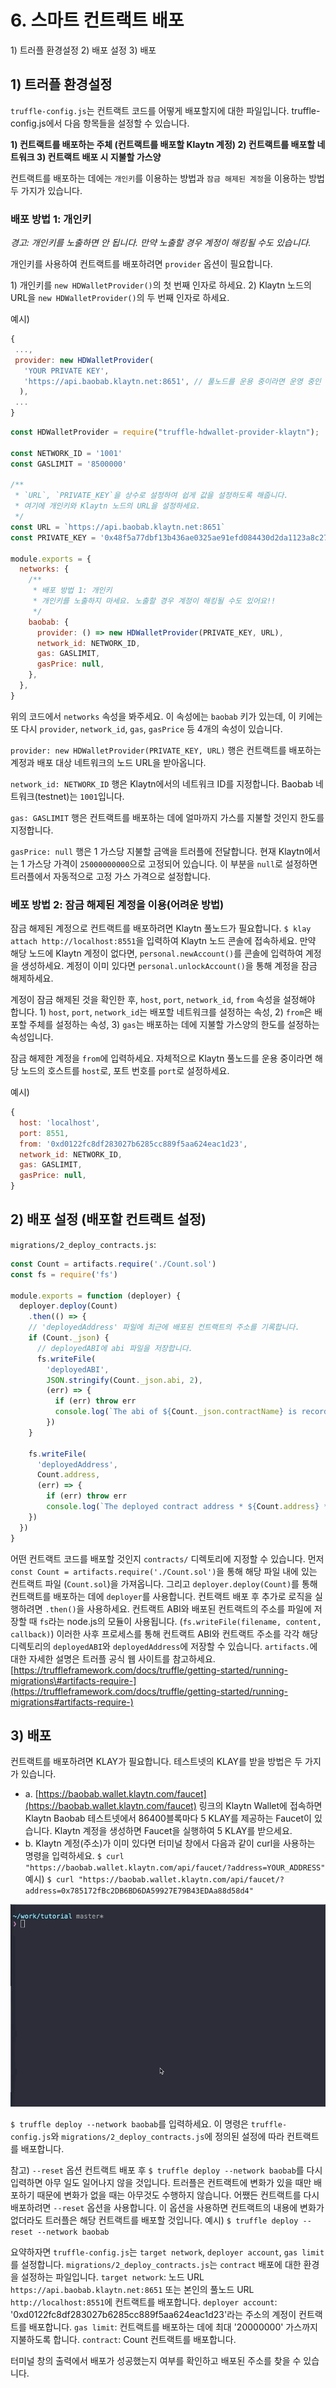 # 6. 스마트 컨트랙트 배포 <a id="6-deploy-contract"></a>

1\) 트러플 환경설정 2\) 배포 설정 3\) 배포

## 1\) 트러플 환경설정 <a id="1-truffle-configuration"></a>

`truffle-config.js`는 컨트랙트 코드를 어떻게 배포할지에 대한 파일입니다. truffle-config.js에서 다음 항목들을 설정할 수 있습니다.

**1\) 컨트랙트를 배포하는 주체 \(컨트랙트를 배포할 Klaytn 계정\) 2\) 컨트랙트를 배포할 네트워크 3\) 컨트랙트 배포 시 지불할 가스양**

컨트랙트를 배포하는 데에는 `개인키`를 이용하는 방법과 `잠금 해제된 계정`을 이용하는 방법 두 가지가 있습니다.

### 배포 방법 1: 개인키 <a id="deploy-method-1-by-private-key"></a>

_경고: 개인키를 노출하면 안 됩니다. 만약 노출할 경우 계정이 해킹될 수도 있습니다._

개인키를 사용하여 컨트랙트를 배포하려면 `provider` 옵션이 필요합니다.

1\) 개인키를 `new HDWalletProvider()`의 첫 번째 인자로 하세요. 2\) Klaytn 노드의 URL을 `new HDWalletProvider()`의 두 번째 인자로 하세요.

예시\)

```javascript
{
 ...,
 provider: new HDWalletProvider(
   'YOUR PRIVATE KEY',
   'https://api.baobab.klaytn.net:8651', // 풀노드를 운용 중이라면 운영 중인 풀노드의 rpc URL로 설정할 수 있습니다.
  ),
 ...
}
```

```javascript
const HDWalletProvider = require("truffle-hdwallet-provider-klaytn");

const NETWORK_ID = '1001'
const GASLIMIT = '8500000'

/**
 * `URL`, `PRIVATE_KEY`을 상수로 설정하여 쉽게 값을 설정하도록 해줍니다.
 * 여기에 개인키와 Klaytn 노드의 URL을 설정하세요.
 */
const URL = `https://api.baobab.klaytn.net:8651`
const PRIVATE_KEY = '0x48f5a77dbf13b436ae0325ae91efd084430d2da1123a8c273d7df5009248f90c'

module.exports = {
  networks: {
    /**
     * 배포 방법 1: 개인키
     * 개인키를 노출하지 마세요. 노출할 경우 계정이 해킹될 수도 있어요!!
     */
    baobab: {
      provider: () => new HDWalletProvider(PRIVATE_KEY, URL),
      network_id: NETWORK_ID,
      gas: GASLIMIT,
      gasPrice: null,
    },
  },
}
```

위의 코드에서 `networks` 속성을 봐주세요. 이 속성에는 `baobab` 키가 있는데, 이 키에는 또 다시 `provider`, `network_id`, `gas`, `gasPrice` 등 4개의 속성이 있습니다.

`provider: new HDWalletProvider(PRIVATE_KEY, URL)` 행은 컨트랙트를 배포하는 계정과 배포 대상 네트워크의 노드 URL을 받아옵니다.

`network_id: NETWORK_ID` 행은 Klaytn에서의 네트워크 ID를 지정합니다. Baobab 네트워크\(testnet\)는 `1001`입니다.

`gas: GASLIMIT` 행은 컨트랙트를 배포하는 데에 얼마까지 가스를 지불할 것인지 한도를 지정합니다.

`gasPrice: null` 행은 1 가스당 지불할 금액을 트러플에 전달합니다. 현재 Klaytn에서는 1 가스당 가격이 `25000000000`으로 고정되어 있습니다. 이 부분을 `null`로 설정하면 트러플에서 자동적으로 고정 가스 가격으로 설정합니다.

### 베포 방법 2: 잠금 해제된 계정을 이용\(어려운 방법\) <a id="deploy-method-2-by-unlocked-account-difficult"></a>

잠금 해제된 계정으로 컨트랙트를 배포하려면 Klaytn 풀노드가 필요합니다. `$ klay attach http://localhost:8551`을 입력하여 Klaytn 노드 콘솔에 접속하세요. 만약 해당 노드에 Klaytn 계정이 없다면, `personal.newAccount()`를 콘솔에 입력하여 계정을 생성하세요. 계정이 이미 있다면 `personal.unlockAccount()`을 통해 계정을 잠금 해제하세요.

계정이 잠금 해제된 것을 확인한 후, `host`, `port`, `network_id`, `from` 속성을 설정해야 합니다. 1\) `host`, `port`, `network_id`는 배포할 네트워크를 설정하는 속성, 2\) `from`은 배포할 주체를 설정하는 속성, 3\) `gas`는 배포하는 데에 지불할 가스양의 한도를 설정하는 속성입니다.

잠금 해제한 계정을 `from`에 입력하세요. 자체적으로 Klaytn 풀노드를 운용 중이라면 해당 노드의 호스트를 `host`로, 포트 번호를 `port`로 설정하세요.

예시\)

```javascript
{
  host: 'localhost',
  port: 8551,
  from: '0xd0122fc8df283027b6285cc889f5aa624eac1d23',
  network_id: NETWORK_ID,
  gas: GASLIMIT,
  gasPrice: null,
}
```

## 2\) 배포 설정 \(배포할 컨트랙트 설정\)<a id="2-deploy-setup-which-contract-do-you-want-to-deploy"></a>

`migrations/2_deploy_contracts.js`:

```javascript
const Count = artifacts.require('./Count.sol')
const fs = require('fs')

module.exports = function (deployer) {
  deployer.deploy(Count)
    .then(() => {
    // 'deployedAddress' 파일에 최근에 배포된 컨트랙트의 주소를 기록합니다.
    if (Count._json) {
      // deployedABI에 abi 파일을 저장합니다.
      fs.writeFile(
        'deployedABI',
        JSON.stringify(Count._json.abi, 2),
        (err) => {
          if (err) throw err
          console.log(`The abi of ${Count._json.contractName} is recorded on deployedABI file`)
        })
    }

    fs.writeFile(
      'deployedAddress',
      Count.address,
      (err) => {
        if (err) throw err
        console.log(`The deployed contract address * ${Count.address} * is recorded on deployedAddress file`)
    })
  })
}
```

어떤 컨트랙트 코드를 배포할 것인지 `contracts/` 디렉토리에 지정할 수 있습니다. 먼저 `const Count = artifacts.require('./Count.sol')`을 통해 해당 파일 내에 있는 컨트랙트 파일 \(`Count.sol`\)을 가져옵니다. 그리고 `deployer.deploy(Count)`를 통해 컨트랙트를 배포하는 데에 `deployer`를 사용합니다. 컨트랙트 배포 후 추가로 로직을 실행하려면 `.then()`을 사용하세요. 컨트랙트 ABI와 배포된 컨트랙트의 주소를 파일에 저장할 때 `fs`라는 node.js의 모듈이 사용됩니다. \(`fs.writeFile(filename, content, callback)`\) 이러한 사후 프로세스를 통해 컨트랙트 ABI와 컨트랙트 주소를 각각 해당 디렉토리의 `deployedABI`와 `deployedAddress`에 저장할 수 있습니다. `artifacts.`에 대한 자세한 설명은 트러플 공식 웹 사이트를 참고하세요. [https://truffleframework.com/docs/truffle/getting-started/running-migrations\#artifacts-require-](https://truffleframework.com/docs/truffle/getting-started/running-migrations#artifacts-require-)

## 3\) 배포 <a id="3-deploy"></a>

컨트랙트를 배포하려면 KLAY가 필요합니다. 테스트넷의 KLAY를 받을 방법은 두 가지가 있습니다.

* a. [https://baobab.wallet.klaytn.com/faucet](https://baobab.wallet.klaytn.com/faucet) 링크의 Klaytn Wallet에 접속하면 Klaytn Baobab 테스트넷에서 86400블록마다 5 KLAY를 제공하는 Faucet이 있습니다. Klaytn 계정을 생성하면 Faucet을 실행하여 5 KLAY를 받으세요.
* b. Klaytn 계정\(주소\)가 이미 있다면 터미널 창에서 다음과 같이 curl을 사용하는 명령을 입력하세요. `$ curl "https://baobab.wallet.klaytn.com/api/faucet/?address=YOUR_ADDRESS"` 예시\) `$ curl "https://baobab.wallet.klaytn.com/api/faucet/?address=0x785172fBc2DB6BD6DA59927E79B43EDAa88d58d4"`

![배포](images/tutorial-3deploy.gif)

`$ truffle deploy --network baobab`를 입력하세요. 이 명령은 `truffle-config.js`와 `migrations/2_deploy_contracts.js`에 정의된 설정에 따라 컨트랙트를 배포합니다.

참고\) `--reset` 옵션 컨트랙트 배포 후 `$ truffle deploy --network baobab`를 다시 입력하면 아무 일도 일어나지 않을 것입니다. 트러플은 컨트랙트에 변화가 있을 때만 배포하기 때문에 변화가 없을 때는 아무것도 수행하지 않습니다. 어쨌든 컨트랙트를 다시 배포하려면 `--reset` 옵션을 사용합니다. 이 옵션을 사용하면 컨트랙트의 내용에 변화가 없더라도 트러플은 해당 컨트랙트를 배포할 것입니다. 예시\) `$ truffle deploy --reset --network baobab`

요약하자면 `truffle-config.js`는 `target network`, `deployer account`, `gas limit`를 설정합니다. `migrations/2_deploy_contracts.js`는 `contract` 배포에 대한 환경을 설정하는 파일입니다. `target network`: 노드 URL `https://api.baobab.klaytn.net:8651` 또는 본인의 풀노드 URL `http://localhost:8551`에 컨트랙트를 배포합니다. `deployer account`: '0xd0122fc8df283027b6285cc889f5aa624eac1d23'라는 주소의 계정이 컨트랙트를 배포합니다. `gas limit`: 컨트랙트를 배포하는 데에 최대 '20000000' 가스까지 지불하도록 합니다. `contract`: Count 컨트랙트를 배포합니다.

터미널 창의 출력에서 배포가 성공했는지 여부를 확인하고 배포된 주소를 찾을 수 있습니다.

